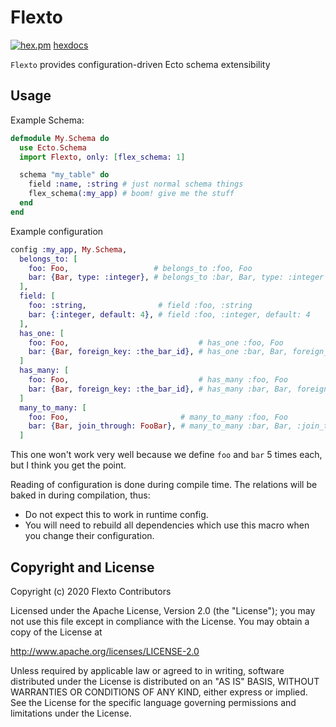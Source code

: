 # Flexto

[![hex.pm](https://img.shields.io/hexpm/v/flexto)](https://hex.pm/packages/flexto)
[hexdocs](https://hexdocs.pm/flexto)

`Flexto` provides configuration-driven Ecto schema extensibility

## Usage

Example Schema:

```elixir
defmodule My.Schema do
  use Ecto.Schema
  import Flexto, only: [flex_schema: 1]

  schema "my_table" do
    field :name, :string # just normal schema things
    flex_schema(:my_app) # boom! give me the stuff
  end
end
```

Example configuration

```elixir
config :my_app, My.Schema,
  belongs_to: [
    foo: Foo,                   # belongs_to :foo, Foo
    bar: {Bar, type: :integer}, # belongs_to :bar, Bar, type: :integer
  ],
  field: [
    foo: :string,                # field :foo, :string
    bar: {:integer, default: 4}, # field :foo, :integer, default: 4
  ],
  has_one: [
    foo: Foo,                             # has_one :foo, Foo
    bar: {Bar, foreign_key: :the_bar_id}, # has_one :bar, Bar, foreign_key: :the_bar_id
  ]
  has_many: [
    foo: Foo,                             # has_many :foo, Foo
    bar: {Bar, foreign_key: :the_bar_id}, # has_many :bar, Bar, foreign_key: :the_bar_id
  ]
  many_to_many: [
    foo: Foo,                         # many_to_many :foo, Foo
    bar: {Bar, join_through: FooBar}, # many_to_many :bar, Bar, :join_through: FooBar
  ]
```

  This one won't work very well because we define `foo` and `bar` 5
  times each, but I think you get the point.

  Reading of configuration is done during compile time. The relations
  will be baked in during compilation, thus:

  * Do not expect this to work in runtime config.
  * You will need to rebuild all dependencies which use this macro
    when you change their configuration.

## Copyright and License

Copyright (c) 2020 Flexto Contributors

 Licensed under the Apache License, Version 2.0 (the "License");
you may not use this file except in compliance with the License.
You may obtain a copy of the License at

   http://www.apache.org/licenses/LICENSE-2.0

Unless required by applicable law or agreed to in writing, software
distributed under the License is distributed on an "AS IS" BASIS,
WITHOUT WARRANTIES OR CONDITIONS OF ANY KIND, either express or implied.
See the License for the specific language governing permissions and
limitations under the License.
